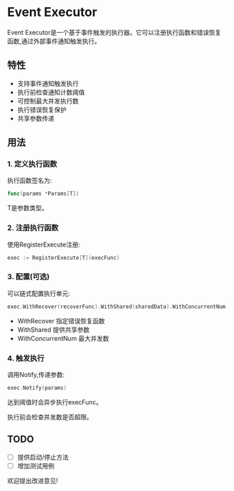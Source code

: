 # Event Executor

Event Executor是一个基于事件触发的执行器。它可以注册执行函数和错误恢复函数,通过外部事件通知触发执行。

## 特性

- 支持事件通知触发执行
- 执行前检查通知计数阈值
- 可控制最大并发执行数 
- 执行错误恢复保护
- 共享参数传递

## 用法

### 1. 定义执行函数

执行函数签名为:

```go
func(params *Params[T])
```

T是参数类型。

### 2. 注册执行函数

使用RegisterExecute注册:

```go
exec := RegisterExecute[T](execFunc)
```

### 3. 配置(可选)

可以链式配置执行单元:

```go
exec.WithRecover(recoverFunc).WithShared(sharedData).WithConcurrentNum(10) 
```

- WithRecover 指定错误恢复函数
- WithShared 提供共享参数
- WithConcurrentNum 最大并发数

### 4. 触发执行

调用Notify,传递参数:

```go
exec.Notify(params)
```

达到阈值时会异步执行execFunc。

执行前会检查并发数是否超限。

## TODO

- [ ] 提供启动/停止方法
- [ ] 增加测试用例

欢迎提出改进意见!